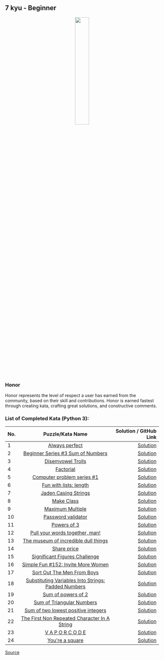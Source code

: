 ## 7 kyu - Beginner

<div align="center"> 
<img width="30%" height="30%" src="https://github.com/ikostan/codewars/blob/master/img/copy-rank-kyu.png" hspace="10">
</div>

### Honor

Honor represents the level of respect a user has earned from the community, based on their skill and contributions. Honor is earned fastest through creating kata, crafting great solutions, and constructive comments.

### List of Completed Kata (Python 3):

| No. | Puzzle/Kata Name                                                                                                         | Solution / GitHub Link                                                                                             |
|-----|:------------------------------------------------------------------------------------------------------------------------:|-------------------------------------------------------------------------------------------------------------------:|
|1    |[Always perfect](https://www.codewars.com/kata/55f3facb78a9fd5b26000036/train/python)                                     |[Solution](https://github.com/ikostan/codewars/tree/master/kyu_7/always_perfect)                                    |
|2    |[Beginner Series #3 Sum of Numbers](https://www.codewars.com/kata/55f2b110f61eb01779000053/train/python)                  |[Solution](https://github.com/ikostan/codewars/tree/master/kyu_7/beginner_series_sum_of_numbers)                    |
|3    |[Disemvowel Trolls](https://www.codewars.com/kata/52fba66badcd10859f00097e/train/python)                                  |[Solution](https://github.com/ikostan/codewars/tree/master/kyu_7/disemvowel_trolls)                                 |
|4    |[Factorial](https://www.codewars.com/kata/54ff0d1f355cfd20e60001fc/train/python)                                          |[Solution](https://github.com/ikostan/codewars/tree/master/kyu_7/factorial)                                         |
|5    |[Computer problem series #1](https://www.codewars.com/kata/5d49c93d089c6e000ff8428c/train/python)                         |[Solution](https://github.com/ikostan/codewars/tree/master/kyu_7/fill_the_hard_disk_drive)                          |
|6    |[Fun with lists: length](https://www.codewars.com/kata/581e476d5f59408553000a4b/train/python)                             |[Solution](https://github.com/ikostan/codewars/tree/master/kyu_7/fun_with_lists_length)                             |
|7    |[Jaden Casing Strings](https://www.codewars.com/kata/5390bac347d09b7da40006f6/train/python)                               |[Solution](https://github.com/ikostan/codewars/tree/master/kyu_7/jaden_casing_strings)                              |
|8    |[Make Class](https://www.codewars.com/kata/5d774cfde98179002a7cb3c8/train/python)                                         |[Solution](https://github.com/ikostan/codewars/tree/master/kyu_7/make_class)                                        |
|9    |[Maximum Multiple](https://www.codewars.com/kata/5aba780a6a176b029800041c/train/python)                                   |[Solution](https://github.com/ikostan/codewars/tree/master/kyu_7/maximum_multiple)                                  |
|10   |[Password validator](https://www.codewars.com/kata/56a921fa8c5167d8e7000053/train/python)                                 |[Solution](https://github.com/ikostan/codewars/tree/master/kyu_7/password_validator)                                |
|11   |[Powers of 3](https://www.codewars.com/kata/57be674b93687de78c0001d9/train/python)                                        |[Solution](https://github.com/ikostan/codewars/tree/master/kyu_7/powers_of_3)                                       |
|12   |[Pull your words together, man!](https://www.codewars.com/kata/59ad7d2e07157af687000070/train/python)                     |[Solution](https://github.com/ikostan/codewars/tree/master/kyu_7/pull_your_words_together_man)                      |
|13   |[The museum of incredible dull things](https://www.codewars.com/kata/563cf89eb4747c5fb100001b/train/python)               |[Solution](https://github.com/ikostan/codewars/tree/master/kyu_7/remove_the_minimum)                                |
|14   |[Share price](https://www.codewars.com/kata/5603a4dd3d96ef798f000068/train/python)                                        |[Solution](https://github.com/ikostan/codewars/tree/master/kyu_7/share_prices)                                      |
|15   |[Significant Figures Challenge](https://www.codewars.com/kata/5d9fe0ace0aad7001290acb7/train/python)                      |[Solution](https://github.com/ikostan/codewars/tree/master/kyu_7/significant_figures)                               |
|16   |[Simple Fun #152: Invite More Women](https://www.codewars.com/kata/58acfe4ae0201e1708000075/train/python)                 |[Solution](https://github.com/ikostan/codewars/tree/master/kyu_7/simple_fun_152)                                    |
|17   |[Sort Out The Men From Boys](https://www.codewars.com/kata/5af15a37de4c7f223e00012d/train/python)                         |[Solution](https://github.com/ikostan/codewars/tree/master/kyu_7/sort_out_the_men_from_boys)                        |
|18   |[Substituting Variables Into Strings: Padded Numbers](https://www.codewars.com/kata/51c89385ee245d7ddf000001/train/python)|[Solution](https://github.com/ikostan/codewars/tree/master/kyu_7/substituting_variables_into_strings_padded_numbers)|
|19   |[Sum of powers of 2](https://www.codewars.com/kata/5d9f95424a336600278a9632/train/python)                                 |[Solution](https://github.com/ikostan/codewars/tree/master/kyu_7/sum_of_powers_of_2)                                |
|20   |[Sum of Triangular Numbers](https://www.codewars.com/kata/580878d5d27b84b64c000b51/train/python)                          |[Solution](https://github.com/ikostan/codewars/tree/master/kyu_7/sum_of_triangular_numbers)                         |
|21   |[Sum of two lowest positive integers](https://www.codewars.com/kata/558fc85d8fd1938afb000014/train/python)                |[Solution](https://github.com/ikostan/codewars/tree/master/kyu_7/sum_of_two_lowest_int)                             |
|22   |[The First Non Repeated Character In A String](https://www.codewars.com/kata/570f6436b29c708a32000826/train/python)       |[Solution](https://github.com/ikostan/codewars/tree/master/kyu_7/the_first_non_repeated_character_in_string)        |
|23   |[V A P O R C O D E](https://www.codewars.com/kata/5966eeb31b229e44eb00007a/train/python)                                  |[Solution](https://github.com/ikostan/codewars/tree/master/kyu_7/vaporcode)                                         |
|24   |[You're a square](https://www.codewars.com/kata/54c27a33fb7da0db0100040e/train/python)                                    |[Solution](https://github.com/ikostan/codewars/tree/master/kyu_7/you_are_square)                                    |



[Source](https://www.codewars.com/about)
